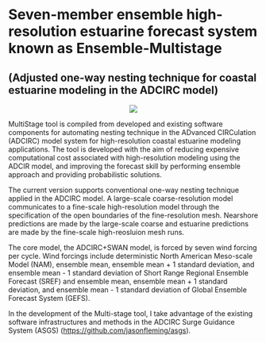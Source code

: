 # Seven-member ensemble high-resolution estuarine forecast system known as Ensemble-Multistage
## (Adjusted one-way nesting technique for coastal estuarine modeling in the ADCIRC model)

<p align="center">
  <img src="https://github.com/ptaeb2014/Multi-stage/blob/master/graphic.jpg">
</p>

MultiStage tool is compiled from developed and existing software components for automating nesting technique in the ADvanced CIRCulation (ADCIRC) model system for high-resolution coastal estuarine modeling applications. The tool is developed with the aim of reducing expensive computational cost associated with high-resolution modeling using the ADCIR model, and improving the forecast skill by performing ensemble approach and providing probabilistic solutions.

The current version supports conventional one-way nesting technique applied in the ADCIRC model. A large-scale coarse-resolution model communicates to a fine-scale high-resolution model through the specification of the open boundaries of the fine-resolution mesh. Nearshore predictions are made by the large-scale coarse and estuarine predictions are made by the fine-scale high-reosluion mesh runs.

The core model, the ADCIRC+SWAN model, is forced by seven wind forcing per cycle. Wind forcings include deterministic North American Meso-scale Model (NAM), ensemble mean, ensemble mean + 1 standard deviation, and ensemble mean - 1 standard deviation of Short Range Regional Ensemble Forecast (SREF) and ensemble mean, ensemble mean + 1 standard deviation, and ensemble mean - 1 standard deviation of Global Ensemble Forecast System (GEFS).

In the development of the Multi-stage tool, I take advantage of the existing software infrastructures and methods in the ADCIRC Surge Guidance System (ASGS) (https://github.com/jasonfleming/asgs).

